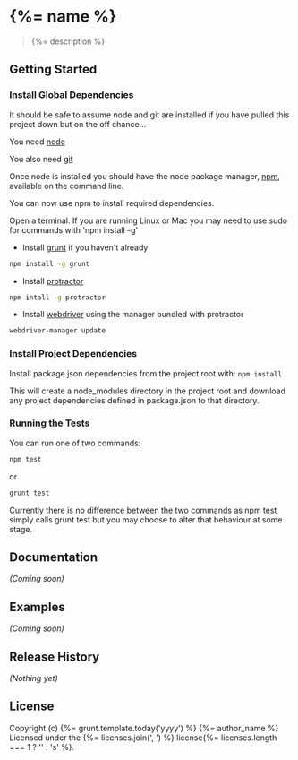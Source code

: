 # {%= name %}

> {%= description %}

## Getting Started

### Install Global Dependencies

It should be safe to assume node and git are installed if you have pulled this
project down but on the off chance...

You need [node](http://nodejs.org/)

You also need [git](http://git-scm.com/)

Once node is installed you should have the node package manager,
[npm](https://www.npmjs.org/), available on the command line.

You can now use npm to install required dependencies.

Open a terminal.
If you are running Linux or Mac you may need to use sudo for commands with
'npm install -g'

* Install [grunt](http://gruntjs.com/) if you haven't already
```bash
npm install -g grunt
```
* Install [protractor](https://github.com/angular/protractor)
```bash
npm intall -g protractor
```
* Install [webdriver](http://docs.seleniumhq.org/docs/03_webdriver.jsp)
using the manager bundled with protractor
```bash
webdriver-manager update
```

### Install Project Dependencies

Install package.json dependencies from the project root with: `npm install`

This will create a node_modules directory in the project root and download
any project dependencies defined in package.json to that directory.

### Running the Tests

You can run one of two commands:

```bash
npm test
```

or

```bash
grunt test
```

Currently there is no difference between the two commands as npm test simply
calls grunt test but you may choose to alter that behaviour at some stage.


## Documentation
_(Coming soon)_

## Examples
_(Coming soon)_

## Release History
_(Nothing yet)_

## License
Copyright (c) {%= grunt.template.today('yyyy') %} {%= author_name %}  
Licensed under the {%= licenses.join(', ') %} license{%= licenses.length === 1 ? '' : 's' %}.
